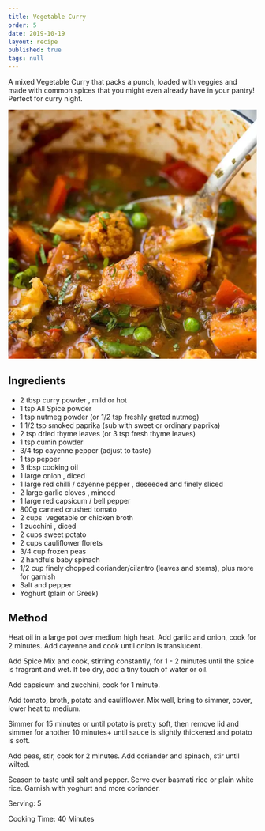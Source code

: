 ```yaml
---
title: Vegetable Curry
order: 5
date: 2019-10-19
layout: recipe
published: true
tags: null
---
```

A mixed Vegetable Curry that packs a punch, loaded with veggies and made with common spices that you might even already have in your pantry! Perfect for curry night.



![Close up of Vegetable curry](../uploads/unnamed-1-.webp)

## Ingredients

* 2 tbsp curry powder , mild or hot 
* 1 tsp All Spice powder
* 1 tsp nutmeg powder (or 1/2 tsp freshly grated nutmeg)
* 1 1/2 tsp smoked paprika (sub with sweet or ordinary paprika)
* 2 tsp dried thyme leaves (or 3 tsp fresh thyme leaves)
* 1 tsp cumin powder
* 3/4 tsp cayenne pepper (adjust to taste)
* 1 tsp pepper
* 3 tbsp cooking oil
* 1 large onion , diced 
* 1 large red chilli / cayenne pepper , deseeded and finely sliced
* 2 large garlic cloves , minced
* 1 large red capsicum / bell pepper 
* 800g canned crushed tomato
* 2 cups  vegetable or chicken broth
* 1 zucchini , diced
* 2 cups sweet potato 
* 2 cups cauliflower florets 
* 3/4 cup frozen peas 
* 2 handfuls baby spinach
* 1/2 cup finely chopped coriander/cilantro (leaves and stems), plus more for garnish
* Salt and pepper
* Yoghurt (plain or Greek)



## Method

Heat oil in a large pot over medium high heat. Add garlic and onion, cook for 2 minutes. Add cayenne and cook until onion is translucent.

Add Spice Mix and cook, stirring constantly, for 1 - 2 minutes until the spice is fragrant and wet. If too dry, add a tiny touch of water or oil.

Add capsicum and zucchini, cook for 1 minute.

Add tomato, broth, potato and cauliflower. Mix well, bring to simmer, cover, lower heat to medium.

Simmer for 15 minutes or until potato is pretty soft, then remove lid and simmer for another 10 minutes+ until sauce is slightly thickened and potato is soft.

Add peas, stir, cook for 2 minutes. Add coriander and spinach, stir until wilted.

Season to taste until salt and pepper. Serve over basmati rice or plain white rice. Garnish with yoghurt and more coriander.

Serving: 5

Cooking Time: 40 Minutes